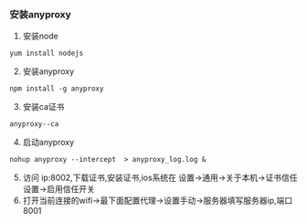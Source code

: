### 安装anyproxy

1. 安装node
```
yum install nodejs
```
2. 安装anyproxy
```
npm install -g anyproxy
```
3. 安装ca证书
```
anyproxy--ca
```
4. 启动anyproxy
```
nohup anyproxy --intercept  > anyproxy_log.log &
```
5. 访问 ip:8002,下载证书,安装证书,ios系统在 设置->通用->关于本机->证书信任设置->启用信任开关
6. 打开当前连接的wifi->最下面配置代理->设置手动->服务器填写服务器ip,端口8001
